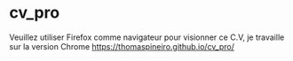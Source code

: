 # cv_pro
Veuillez utiliser Firefox comme navigateur pour visionner ce C.V, je travaille sur la version Chrome
https://thomaspineiro.github.io/cv_pro/
